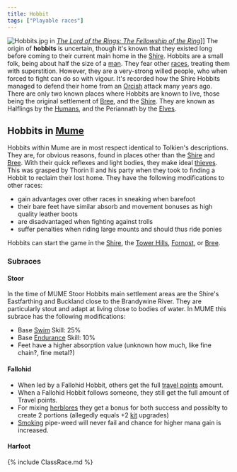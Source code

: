 ```yaml
---
title: Hobbit
tags: ["Playable races"]
---
```

![](Hobbits.jpg "Hobbits.jpg") in *[The Lord of the Rings: The
Fellowship of the
Ring](The_Lord_of_the_Rings:_The_Fellowship_of_the_Ring_(film) "wikilink")*\]\]
The origin of **hobbits** is uncertain, though it's known that they
existed long before coming to their current main home in the
[Shire](Shire "wikilink"). Hobbits are a small folk, being about half
the size of a [man](man "wikilink"). They fear other
[races](race "wikilink"), treating them with superstition. However, they
are a very-strong willed people, who when forced to fight can do so with
vigour. It's recorded how the Shire Hobbits managed to defend their home
from an [Orcish](Orc "wikilink") attack many years ago. There are only
two known places where Hobbits are known to live, those being the
original settlement of [Bree](Bree "wikilink"), and the
[Shire](Shire "wikilink"). They are known as Halflings by the
[Humans](Man "wikilink"), and the Periannath by the
[Elves](elf "wikilink").

## Hobbits in [Mume](MUME "wikilink")

Hobbits within Mume are in most respect identical to Tolkien's
descriptions. They are, for obvious reasons, found in places other than
the [Shire](Shire "wikilink") and [Bree](Bree "wikilink"). With their
quick reflexes and light bodies, they make ideal
[thieves](thief "wikilink"). This was grasped by Thorin II and his party
when they took to finding a Hobbit to reclaim their lost home. They have
the following modifications to other races:

- gain advantages over other races in sneaking when barefoot
- their bare feet have similar absorb and movement bonuses as high
  quality leather boots
- are disadvantaged when fighting against trolls
- suffer penalties when riding large mounts and should thus ride ponies

Hobbits can start the game in the [Shire](Shire "wikilink"), the [Tower
Hills](Tower_Hills "wikilink"), [Fornost](Fornost "wikilink"), or
[Bree](Bree "wikilink").

### Subraces

#### Stoor

In the time of MUME Stoor Hobbits main settlement areas are the Shire's
Eastfarthing and Buckland close to the Brandywine River. They are
particularly stout and adapt at living close to bodies of water. In MUME
this subrace has the following modifications:

- Base [Swim](Swim "wikilink") Skill: 25%
- Base [Endurance](Endurance "wikilink") Skill: 10%
- Feet have a higher absorption value (unknown how much, like fine
  chain?, fine metal?)

#### Fallohid

- When led by a Fallohid Hobbit, others get the full [travel
  points](travel_points "wikilink") amount.
- When a Fallohid Hobbit follows someone, they still get the full amount
  of Travel points.
- For mixing [herblores](herblores "wikilink") they get a bonus for both
  success and possiblty to create 2 portions (allegedly equals +2
  [kit](herbal_kit "wikilink") upgrades)
- [Smoking](Smoking "wikilink") pipe-weed will never fail and chance for
  higher mana gain is increased.

#### Harfoot

{% include ClassRace.md %}
